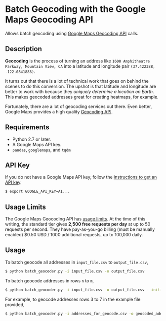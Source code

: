 Batch Geocoding with the Google Maps Geocoding API
====================================

Allows batch geocoding using [Google Maps Geocoding API][Geocoding API] calls.  

## Description

**Geocoding** is the process of turning an address like `1600 Amphitheatre Parkway, Mountain View, CA` into a latitude and longitude pair `(37.422388, -122.0841883)`.

It turns out that there is a lot of technical work that goes on behind the scenes to do this conversion. The upshot is that latitude and longitude are better to work with because they *uniquely determine a location on Earth*. This makes geocoded addresses great for creating heatmaps, for example.

Fortunately, there are a lot of geocoding services out there. Even better, Google Maps provides a high quality [Geocoding API].

## Requirements

 - Python 2.7 or later.
 - A Google Maps API key.
 - `pandas`, `googlemaps`, and `tqdm`

## API Key
If you do not have a Google Maps API key, follow the [instructions to get an API key].

```bash
$ export GOOGLE_API_KEY=AI...
```

## Usage Limits

The Google Maps Geocoding API has [usage limits]. At the time of this writing, the standard tier gives **2,500 free requests per day** at up to 50 requests per second. They have pay-as-you-go billing (must be manually enabled) $0.50 USD / 1000 additional requests, up to 100,000 daily.

## Usage

To batch geocode all addresses in `input_file.csv` to `output_file.csv`,
```bash
$ python batch_geocoder.py -i input_file.csv -o output_file.csv
```
To batch geocode addresses in rows `n` to `m`,
```bash
$ python batch_geocoder.py -i input_file.csv -o output_file.csv --initial n --final m
```
For example, to geocode addresses rows 3 to 7 in the example file provided,
```bash
$ python batch_geocoder.py -i addresses_for_geocode.csv -o geocoded_addresses.csv --initial 3 --final 7
```

[Geocoding API]: https://developers.google.com/maps/documentation/geocoding/

[instructions to get an API key]:https://console.developers.google.com/flows/enableapi?apiid=maps_backend,geocoding_backend,directions_backend,distance_matrix_backend,elevation_backend&keyType=CLIENT_SIDE&reusekey=true

[usage limits]:https://developers.google.com/maps/documentation/geocoding/usage-limits
